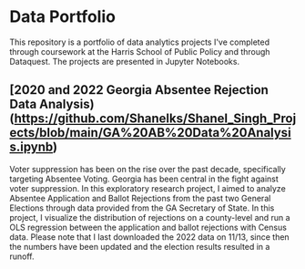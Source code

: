 # Data Portfolio

This repository is a portfolio of data analytics projects I've completed through coursework at the Harris School of Public Policy and through Dataquest. The projects are presented in Jupyter Notebooks.

## [2020 and 2022 Georgia Absentee Rejection Data Analysis)(https://github.com/Shanelks/Shanel_Singh_Projects/blob/main/GA%20AB%20Data%20Analysis.ipynb)
Voter suppression has been on the rise over the past decade, specifically targeting Absentee Voting. Georgia has been central in the fight against voter suppression. In this exploratory research project, I aimed to analyze Absentee Application and Ballot Rejections from the past two General Elections through data provided from the GA Secretary of State. In this project, I visualize the distribution of rejections on a county-level and run a OLS regression between the application and ballot rejections with Census data. Please note that I last downloaded the 2022 data on 11/13,  since then the numbers have been updated and the election results resulted in a runoff.
